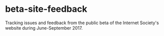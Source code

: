 # beta-site-feedback
Tracking issues and feedback from the public beta of the Internet Society's website during June-September 2017.
